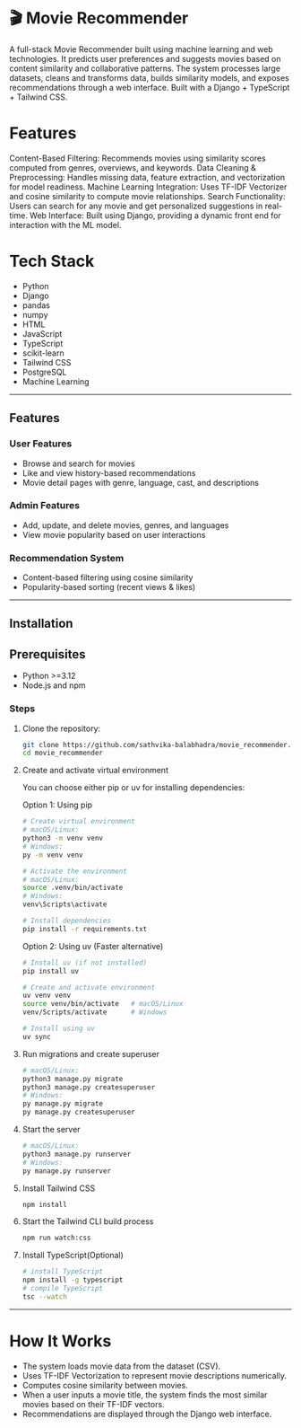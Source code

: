 # 🎬 Movie Recommender

A full-stack Movie Recommender built using machine learning and web technologies. It predicts user preferences and suggests movies based on content similarity and collaborative patterns. The system processes large datasets, cleans and transforms data, builds similarity models, and exposes recommendations through a web interface. Built with a Django + TypeScript + Tailwind CSS.

# Features

 Content-Based Filtering: Recommends movies using similarity scores computed from genres, overviews, and keywords.
 Data Cleaning & Preprocessing: Handles missing data, feature extraction, and vectorization for model readiness.
 Machine Learning Integration: Uses TF-IDF Vectorizer and cosine similarity to compute movie relationships.
 Search Functionality: Users can search for any movie and get personalized suggestions in real-time.
 Web Interface: Built using Django, providing a dynamic front end for interaction with the ML model.

# Tech Stack

- Python
- Django
- pandas
- numpy
- HTML
- JavaScript
- TypeScript
- scikit-learn
- Tailwind CSS
- PostgreSQL
- Machine Learning

---

##  Features

### User Features
- Browse and search for movies
- Like and view history-based recommendations
- Movie detail pages with genre, language, cast, and descriptions

### Admin Features
- Add, update, and delete movies, genres, and languages
- View movie popularity based on user interactions

### Recommendation System
- Content-based filtering using cosine similarity
- Popularity-based sorting (recent views & likes)

---

##  Installation

## Prerequisites
- Python >=3.12
- Node.js and npm

### Steps

1. Clone the repository:
   ```bash
   git clone https://github.com/sathvika-balabhadra/movie_recommender.git
   cd movie_recommender
2. Create and activate virtual environment

    You can choose either pip or uv for installing dependencies:
    
    Option 1: Using pip
    ```bash
    # Create virtual environment
    # macOS/Linux:
    python3 -m venv venv
    # Windows:
    py -m venv venv

    # Activate the environment
    # macOS/Linux:
    source .venv/bin/activate
    # Windows:
    venv\Scripts\activate

    # Install dependencies
    pip install -r requirements.txt
    ```

    Option 2: Using uv (Faster alternative)
    ```bash
    # Install uv (if not installed)
    pip install uv

    # Create and activate environment
    uv venv venv
    source venv/bin/activate   # macOS/Linux
    venv/Scripts/activate      # Windows

    # Install using uv
    uv sync
    ```
3. Run migrations and create superuser
    ```bash
    # macOS/Linux:
    python3 manage.py migrate
    python3 manage.py createsuperuser
    # Windows:
    py manage.py migrate
    py manage.py createsuperuser
    ```
4. Start the server
    ```bash
    # macOS/Linux:
    python3 manage.py runserver
    # Windows:
    py manage.py runserver
    ```
5. Install Tailwind CSS
    ```bash
    npm install
    ```
6. Start the Tailwind CLI build process
    ```bash
    npm run watch:css
    ```
7. Install TypeScript(Optional)
    ```bash
    # install TypeScript
    npm install -g typescript
    # compile TypeScript
    tsc --watch
    ```
----
# How It Works

- The system loads movie data from the dataset (CSV).
- Uses TF-IDF Vectorization to represent movie descriptions numerically.
- Computes cosine similarity between movies.
- When a user inputs a movie title, the system finds the most similar movies based on their TF-IDF vectors.
- Recommendations are displayed through the Django web interface.

